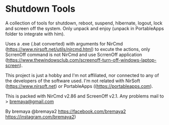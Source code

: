# Shutdown Tools

A collection of tools for shutdown, reboot, suspend, hibernate, logout, lock and screen off the system. Only unpack and enjoy (unpack in PortableApps folder to integrate with him).

Uses a .exe (.bat converted) with arguments for NirCmd (https://www.nirsoft.net/utils/nircmd.html) to excute the actions, only ScrrenOff command is not NirCmd and use ScrrenOff application (https://www.thewindowsclub.com/screenoff-turn-off-windows-laptop-screen).

This project is just a hobby and I'm not affiliated, nor connected to any of the developers of the software used. I'm not related with NirSoft (https://www.nirsoft.net) or PortableApps ((https://portableapps.com).

This is packed with NirCmd v2.86 and ScreenOff v2.1.
Any problems mail to > bremaya@gmail.com

By bremaya
@bremaya2
https://facebook.com/bremaya2
https://instagram.com/bremaya2)
